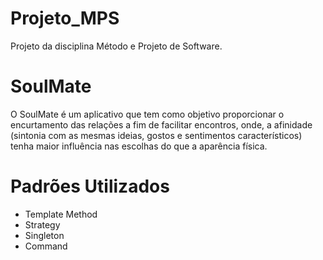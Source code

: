 # Projeto_MPS

Projeto da disciplina Método e Projeto de Software.

# SoulMate
 
O  SoulMate é um aplicativo que tem como objetivo proporcionar o encurtamento das relações a fim de facilitar encontros, onde, a afinidade (sintonia com as mesmas ideias, gostos e sentimentos característicos) tenha maior influência nas escolhas do que a aparência física. 

# Padrões Utilizados
- Template Method
- Strategy
- Singleton
- Command
